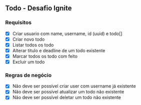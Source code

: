 ## Todo - Desafio Ignite

### Requisitos

- [x] Criar usuario com name, username, id (uuid) e todo[]
- [x] Criar novo todo
- [x] Listar todos os todo
- [x] Alterar titulo e deadline de um todo existente
- [x] Marcar todos os todo com feito
- [x] Excluir um todo

### Regras de negócio

- [x] Não deve ser possível criar user com username já existente
- [x] Não deve ser possível atualizar um todo não existente
- [x] Não deve ser possível deletar um todo não existente
